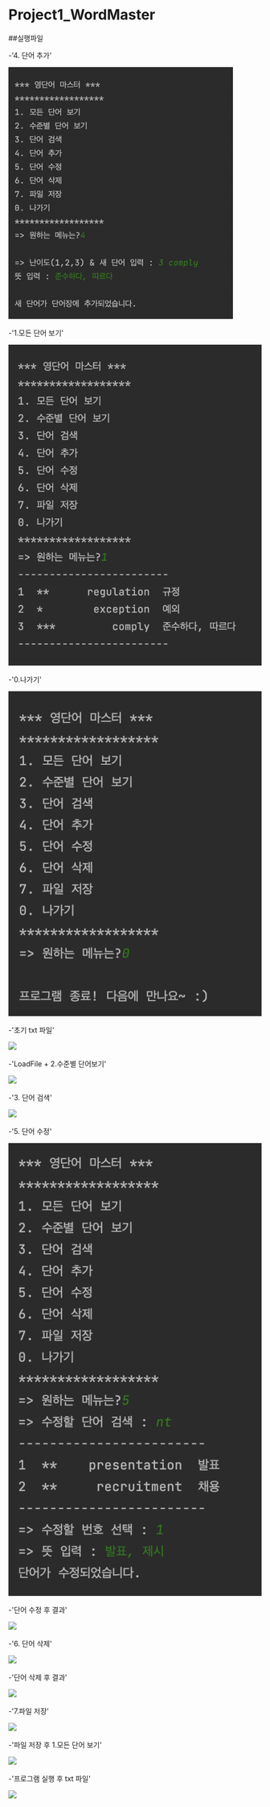 # Project1_WordMaster

##실행파일 

-'4. 단어 추가'


<img src="https://github.com/cillahh/Project1_WordMaster/blob/main/%EB%8B%A8%EC%96%B4%20%EC%B6%94%EA%B0%80.png?raw=true" height="500">



-'1.모든 단어 보기'


<img src = "https://github.com/cillahh/Project1_WordMaster/blob/main/%EB%AA%A8%EB%93%A0%20%EB%8B%A8%EC%96%B4%20%EB%B3%B4%EA%B8%B0.png?raw=true">


-'0.나가기'


<img src = "https://github.com/cillahh/Project1_WordMaster/blob/main/%EB%82%98%EA%B0%80%EA%B8%B0.png?raw=true">



-'초기 txt 파일'

<img src = "[https://github.com/cillahh/Project1_WordMaster/blob/main/%EB%82%98%EA%B0%80%EA%B8%B0.png?raw=true](https://github.com/cillahh/Project1_WordMaster/blob/screenshots/(0)%20초기%20txt%20파일.png?raw=true)">



-'LoadFile + 2.수준별 단어보기'

<img src = "[https://github.com/cillahh/Project1_WordMaster/blob/main/%EB%82%98%EA%B0%80%EA%B8%B0.png?raw=true](https://github.com/cillahh/Project1_WordMaster/blob/screenshots/(1)%20LoadFile%20+%202.수준별%20단어보기.png?raw=true)">



-'3. 단어 검색'

<img src = "[https://github.com/cillahh/Project1_WordMaster/blob/main/%EB%82%98%EA%B0%80%EA%B8%B0.png?raw=true](https://github.com/cillahh/Project1_WordMaster/blob/screenshots/(2)%203.%20단어%20검색.png?raw=true)">



-'5. 단어 수정'

<img src = "https://github.com/cillahh/Project1_WordMaster/blob/screenshots/(3)%205.%20단어%20수정.png?raw=true">



-'단어 수정 후 결과'

<img src = "[https://github.com/cillahh/Project1_WordMaster/blob/main/%EB%82%98%EA%B0%80%EA%B8%B0.png?raw=true](https://github.com/cillahh/Project1_WordMaster/blob/screenshots/(4)%205.%20단어%20수정%20후%20결과.png?raw=true)">



-'6. 단어 삭제'

<img src = "[https://github.com/cillahh/Project1_WordMaster/blob/main/%EB%82%98%EA%B0%80%EA%B8%B0.png?raw=true](https://github.com/cillahh/Project1_WordMaster/blob/screenshots/(5)%206.%20단어%20삭제.png?raw=true)">



-'단어 삭제 후 결과'

<img src = "[https://github.com/cillahh/Project1_WordMaster/blob/main/%EB%82%98%EA%B0%80%EA%B8%B0.png?raw=true](https://github.com/cillahh/Project1_WordMaster/blob/screenshots/(6)%206.%20단어%20삭제%20후%20결과.png?raw=true)">



-'7.파일 저장'

<img src = "[https://github.com/cillahh/Project1_WordMaster/blob/main/%EB%82%98%EA%B0%80%EA%B8%B0.png?raw=true](https://github.com/cillahh/Project1_WordMaster/blob/screenshots/(8)%207.%20파일%20저장.png?raw=true)">



-'파일 저장 후 1.모든 단어 보기'

<img src = "[https://github.com/cillahh/Project1_WordMaster/blob/main/%EB%82%98%EA%B0%80%EA%B8%B0.png?raw=true](https://github.com/cillahh/Project1_WordMaster/blob/screenshots/(9)%207.%20파일%20저장%20후%201.모든%20단어%20보기.png?raw=true)">



-'프로그램 실행 후 txt 파일'

<img src = "[https://github.com/cillahh/Project1_WordMaster/blob/main/%EB%82%98%EA%B0%80%EA%B8%B0.png?raw=true](https://github.com/cillahh/Project1_WordMaster/blob/screenshots/(10)%20프로그램%20실행%20후%20txt%20파일.png?raw=true)">
